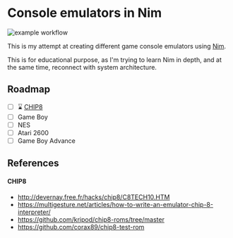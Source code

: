 # Console emulators in Nim

![example workflow](https://github.com/ThibaudMZN/nimulators/actions/workflows/nim.yml/badge.svg
)


This is my attempt at creating different game console emulators using [Nim](https://nim-lang.org/). 

This is for educational purpose, as I'm trying to learn Nim in depth, and at the same time, reconnect with system architecture.

## Roadmap

- [ ] ⌛ [CHIP8](https://en.wikipedia.org/wiki/CHIP-8)
- [ ] Game Boy
- [ ] NES
- [ ] Atari 2600
- [ ] Game Boy Advance

## References
#### CHIP8
- http://devernay.free.fr/hacks/chip8/C8TECH10.HTM
- https://multigesture.net/articles/how-to-write-an-emulator-chip-8-interpreter/
- https://github.com/kripod/chip8-roms/tree/master
- https://github.com/corax89/chip8-test-rom
